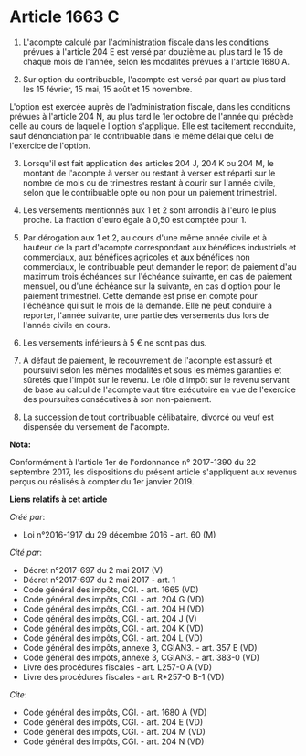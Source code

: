 # Article 1663 C

1. L'acompte calculé par l'administration fiscale dans les conditions prévues à l'article 204 E est versé par douzième au
plus tard le 15 de chaque mois de l'année, selon les modalités prévues à l'article 1680 A. 

2. Sur option du contribuable, l'acompte est versé par quart au plus tard les 15 février, 15 mai, 15 août et 15 novembre. 

L'option est exercée auprès de l'administration fiscale, dans les conditions prévues à l'article 204 N, au plus tard le 1er
octobre de l'année qui précède celle au cours de laquelle l'option s'applique. Elle est tacitement reconduite, sauf
dénonciation par le contribuable dans le même délai que celui de l'exercice de l'option. 

3. Lorsqu'il est fait application des articles 204 J, 204 K ou 204 M, le montant de l'acompte à verser ou restant à verser
est réparti sur le nombre de mois ou de trimestres restant à courir sur l'année civile, selon que le contribuable opte ou non
pour un paiement trimestriel. 

4. Les versements mentionnés aux 1 et 2 sont arrondis à l'euro le plus proche. La fraction d'euro égale à 0,50 est comptée
pour 1.

5. Par dérogation aux 1 et 2, au cours d'une même année civile et à hauteur de la part d'acompte correspondant aux bénéfices
industriels et commerciaux, aux bénéfices agricoles et aux bénéfices non commerciaux, le contribuable peut demander le report
de paiement d'au maximum trois échéances sur l'échéance suivante, en cas de paiement mensuel, ou d'une échéance sur la
suivante, en cas d'option pour le paiement trimestriel. Cette demande est prise en compte pour l'échéance qui suit le mois de
la demande. Elle ne peut conduire à reporter, l'année suivante, une partie des versements dus lors de l'année civile en
cours. 

6. Les versements inférieurs à 5 € ne sont pas dus. 

7. A défaut de paiement, le recouvrement de l'acompte est assuré et poursuivi selon les mêmes modalités et sous les mêmes
garanties et sûretés que l'impôt sur le revenu. Le rôle d'impôt sur le revenu servant de base au calcul de l'acompte vaut
titre exécutoire en vue de l'exercice des poursuites consécutives à son non-paiement. 

8. La succession de tout contribuable célibataire, divorcé ou veuf est dispensée du versement de l'acompte.

**Nota:**

Conformément à l'article 1er de l'ordonnance n° 2017-1390 du 22 septembre 2017, les dispositions du présent article
s'appliquent aux revenus perçus ou réalisés à compter du 1er janvier 2019.

**Liens relatifs à cet article**

_Créé par_:

  - Loi n°2016-1917 du 29 décembre 2016 - art. 60 (M)

_Cité par_:

  - Décret n°2017-697 du 2 mai 2017 (V)
  - Décret n°2017-697 du 2 mai 2017 - art. 1
  - Code général des impôts, CGI. - art. 1665 (VD)
  - Code général des impôts, CGI. - art. 204 G (VD)
  - Code général des impôts, CGI. - art. 204 H (VD)
  - Code général des impôts, CGI. - art. 204 J (V)
  - Code général des impôts, CGI. - art. 204 K (VD)
  - Code général des impôts, CGI. - art. 204 L (VD)
  - Code général des impôts, annexe 3, CGIAN3. - art. 357 E (VD)
  - Code général des impôts, annexe 3, CGIAN3. - art. 383-0 (VD)
  - Livre des procédures fiscales - art. L257-0 A (VD)
  - Livre des procédures fiscales - art. R*257-0 B-1 (VD)

_Cite_:

  - Code général des impôts, CGI. - art. 1680 A (VD)
  - Code général des impôts, CGI. - art. 204 E (VD)
  - Code général des impôts, CGI. - art. 204 M (VD)
  - Code général des impôts, CGI. - art. 204 N (VD)
